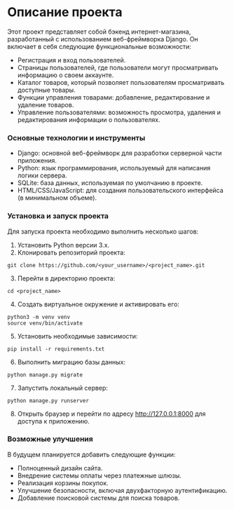 # Описание проекта
Этот проект представляет собой бэкенд интернет-магазина, разработанный с использованием веб-фреймворка Django. Он включает в себя следующие функциональные возможности:

- Регистрация и вход пользователей.
- Страницы пользователей, где пользователи могут просматривать информацию о своем аккаунте.
- Каталог товаров, который позволяет пользователям просматривать доступные товары.
- Функции управления товарами: добавление, редактирование и удаление товаров.
- Управление пользователями: возможность просмотра, удаления и редактирования информации о пользователях.
### Основные технологии и инструменты
- Django: основной веб-фреймворк для разработки серверной части приложения.
- Python: язык программирования, используемый для написания логики сервера.
- SQLite: база данных, используемая по умолчанию в проекте.
- HTML/CSS/JavaScript: для создания пользовательского интерфейса (в минимальном объеме).
### Установка и запуск проекта
Для запуска проекта необходимо выполнить несколько шагов:

1. Установить Python версии 3.x.
2. Клонировать репозиторий проекта:

```
git clone https://github.com/<your_username>/<project_name>.git
```
3. Перейти в директорию проекта:

```
cd <project_name>
```
4. Создать виртуальное окружение и активировать его:

```
python3 -m venv venv
source venv/bin/activate
```
5. Установить необходимые зависимости:

```
pip install -r requirements.txt
```
6. Выполнить миграцию базы данных:

```
python manage.py migrate
```
7. Запустить локальный сервер:

```
python manage.py runserver
```
8. Открыть браузер и перейти по адресу http://127.0.0.1:8000 для доступа к приложению.
### Возможные улучшения
В будущем планируется добавить следующие функции:

- Полноценный дизайн сайта.
- Внедрение системы оплаты через платежные шлюзы.
- Реализация корзины покупок.
- Улучшение безопасности, включая двухфакторную аутентификацию.
- Добавление поисковой системы для поиска товаров.

